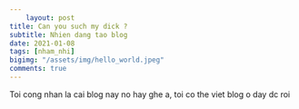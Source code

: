 ```yaml
---
    layout: post
title: Can you such my dick ?
subtitle: Nhien dang tao blog
date: 2021-01-08
tags: [nham_nhi]
bigimg: "/assets/img/hello_world.jpeg"
comments: true
---
```


Toi cong nhan la cai blog nay  no hay ghe a, toi co the viet blog o day dc roi
